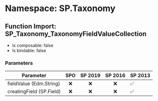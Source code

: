 # Namespace: SP.Taxonomy

## Function Import: SP_Taxonomy_TaxonomyFieldValueCollection

- Is composable: false
- Is bindable: false

### Parameters

Parameter | SPO | SP 2019 | SP 2016 | SP 2013
----------|:---:|:-------:|:-------:|:-------
fieldValue (Edm.String) | ❌ | ❌ | ❌ | ✅
creatingField (SP.Field) | ❌ | ❌ | ❌ | ✅